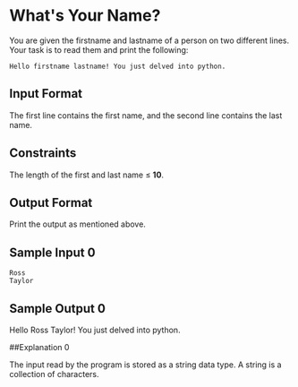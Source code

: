 # What's Your Name?

You are given the firstname and lastname of a person on two different lines. Your task is to read them and print the following:

    Hello firstname lastname! You just delved into python.

## Input Format

The first line contains the first name, and the second line contains the last name.

## Constraints

The length of the first and last name ≤ **10**.

## Output Format

Print the output as mentioned above.

## Sample Input 0

    Ross
    Taylor

## Sample Output 0

Hello Ross Taylor! You just delved into python.

##Explanation 0

The input read by the program is stored as a string data type. A string is a collection of characters.